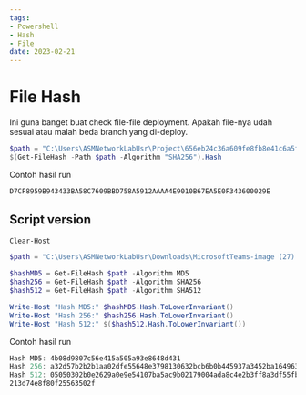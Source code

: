 ```yaml
---
tags:
- Powershell
- Hash
- File
date: 2023-02-21
---
```


# File Hash

Ini guna banget buat check file-file deployment. Apakah file-nya udah sesuai atau malah beda branch yang di-deploy.

```powershell
$path = "C:\Users\ASMNetworkLabUsr\Project\656eb24c36a609fe8fb8e41c6a5f276347793717.js"
$(Get-FileHash -Path $path -Algorithm "SHA256").Hash
```

Contoh hasil run

```powershell
D7CF8959B943433BA58C7609BBD758A5912AAAA4E9010B67EA5E0F343600029E
```



## Script version

```powershell
Clear-Host

$path = "C:\Users\ASMNetworkLabUsr\Downloads\MicrosoftTeams-image (27).png"

$hashMD5 = Get-FileHash $path -Algorithm MD5
$hash256 = Get-FileHash $path -Algorithm SHA256
$hash512 = Get-FileHash $path -Algorithm SHA512

Write-Host "Hash MD5:" $hashMD5.Hash.ToLowerInvariant()
Write-Host "Hash 256:" $hash256.Hash.ToLowerInvariant()
Write-Host "Hash 512:" $($hash512.Hash.ToLowerInvariant())
```

Contoh hasil run

```powershell
Hash MD5: 4b08d9807c56e415a505a93e8648d431
Hash 256: a32d57b2b2b1aa02dfe55648e3798130632bcb6b0b445937a3452ba164963ce4
Hash 512: 05050302b0e2629a0e9e54107ba5ac9b02179004ada8c4e2b3ff8a3df55fba1526d2100ebf295db88229853bf4aef6750f15414a9f5
213d74e8f80f25563502f
```